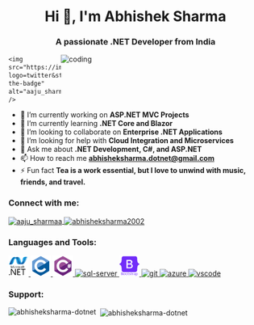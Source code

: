 <h1 align="center">Hi 👋, I'm Abhishek Sharma</h1>
<h3 align="center">A passionate .NET Developer from India</h3>

<img src="https://cdn.dribbble.com/users/1162077/screenshots/3848914/programmer.gif" alt="coding" width="400" align="right"/>


<p align="left"> 

    <img src="https://img.shields.io/twitter/follow/aaju_sharmaa?logo=twitter&style=for-the-badge" alt="aaju_sharmaa" />
  </a> 
</p>

- 🔭 I’m currently working on **ASP.NET MVC Projects**
- 🌱 I’m currently learning **.NET Core and Blazor**
- 👯 I’m looking to collaborate on **Enterprise .NET Applications**
- 🤝 I’m looking for help with **Cloud Integration and Microservices**
- 💬 Ask me about **.NET Development, C#, and ASP.NET**
- 📫 How to reach me **abhisheksharma.dotnet@gmail.com**
- ⚡ Fun fact **Tea is a work essential, but I love to unwind with music, friends, and travel.**

<h3 align="left">Connect with me:</h3>
<p align="left">
  <a href="https://twitter.com/aaju_sharmaa" target="blank">
    <img align="center" src="https://raw.githubusercontent.com/rahuldkjain/github-profile-readme-generator/master/src/images/icons/Social/twitter.svg" alt="aaju_sharmaa" height="30" width="40" />
  </a>
  <a href="https://linkedin.com/in/abhisheksharma2002" target="blank">
    <img align="center" src="https://raw.githubusercontent.com/rahuldkjain/github-profile-readme-generator/master/src/images/icons/Social/linked-in-alt.svg" alt="abhisheksharma2002" height="30" width="40" />
  </a>
</p>

<h3 align="left">Languages and Tools:</h3>
<p align="left"> 
  <a href="https://dotnet.microsoft.com/" target="_blank" rel="noreferrer"> 
    <img src="https://raw.githubusercontent.com/devicons/devicon/master/icons/dot-net/dot-net-original-wordmark.svg" alt="dotnet" width="40" height="40"/> 
  </a> 
  <a href="https://www.cprogramming.com/" target="_blank" rel="noreferrer"> 
    <img src="https://raw.githubusercontent.com/devicons/devicon/master/icons/c/c-original.svg" alt="c" width="40" height="40"/> 
  </a> 
  <a href="https://www.w3schools.com/cs/" target="_blank" rel="noreferrer"> 
    <img src="https://raw.githubusercontent.com/devicons/devicon/master/icons/csharp/csharp-original.svg" alt="csharp" width="40" height="40"/> 
  </a> 
  <a href="https://www.microsoft.com/en-us/sql-server/sql-server-2019" target="_blank" rel="noreferrer"> 
    <img src="https://www.svgrepo.com/show/303229/microsoft-sql-server-logo.svg" alt="sql-server" width="40" height="40"/> 
  </a> 
  <a href="https://getbootstrap.com" target="_blank" rel="noreferrer"> 
    <img src="https://raw.githubusercontent.com/devicons/devicon/master/icons/bootstrap/bootstrap-plain-wordmark.svg" alt="bootstrap" width="40" height="40"/> 
  </a> 
  <a href="https://git-scm.com/" target="_blank" rel="noreferrer"> 
    <img src="https://www.vectorlogo.zone/logos/git-scm/git-scm-icon.svg" alt="git" width="40" height="40"/> 
  </a> 
  <a href="https://azure.microsoft.com/en-us/" target="_blank" rel="noreferrer"> 
    <img src="https://www.vectorlogo.zone/logos/microsoft_azure/microsoft_azure-icon.svg" alt="azure" width="40" height="40"/> 
  </a> 
  <a href="https://visualstudio.microsoft.com/" target="_blank" rel="noreferrer"> 
    <img src="https://www.vectorlogo.zone/logos/visualstudio_code/visualstudio_code-icon.svg" alt="vscode" width="40" height="40"/> 
  </a> 
</p>

<h3 align="left">Support:</h3>
<p>
  <img align="left" src="https://github-readme-stats.vercel.app/api/top-langs?username=abhisheksharma-dotnet&show_icons=true&locale=en&layout=compact" alt="abhisheksharma-dotnet" />
</p>

<p>&nbsp;
  <img align="center" src="https://github-readme-stats.vercel.app/api?username=abhisheksharma-dotnet&show_icons=true&locale=en" alt="abhisheksharma-dotnet" />
</p>
